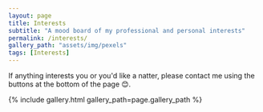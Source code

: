 ```yaml
---
layout: page
title: Interests
subtitle: "A mood board of my professional and personal interests"
permalink: /interests/
gallery_path: "assets/img/pexels"
tags: [Interests]
---
```


If anything interests you or you'd like a natter, please contact me using the buttons at the bottom of the page 😊.

{% include gallery.html gallery_path=page.gallery_path %}

